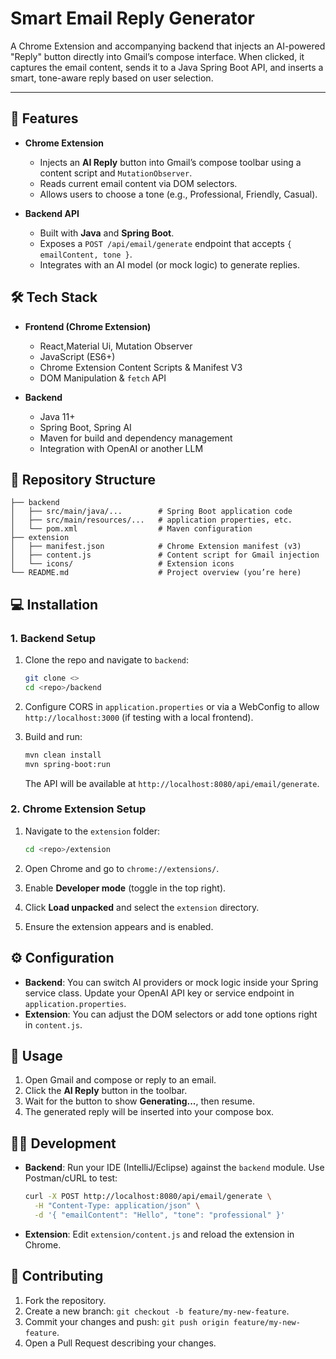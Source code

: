 # Smart Email Reply Generator

A Chrome Extension and accompanying backend that injects an AI-powered "Reply" button directly into Gmail’s compose interface. When clicked, it captures the email content, sends it to a Java Spring Boot API, and inserts a smart, tone-aware reply based on user selection.

---
## 🚀 Features

* **Chrome Extension**

  * Injects an **AI Reply** button into Gmail’s compose toolbar using a content script and `MutationObserver`.
  * Reads current email content via DOM selectors.
  * Allows users to choose a tone (e.g., Professional, Friendly, Casual).
* **Backend API**

  * Built with **Java** and **Spring Boot**.
  * Exposes a `POST /api/email/generate` endpoint that accepts `{ emailContent, tone }`.
  * Integrates with an AI model (or mock logic) to generate replies.

## 🛠️ Tech Stack

* **Frontend (Chrome Extension)**
  * React,Material Ui, Mutation Observer
  * JavaScript (ES6+)
  * Chrome Extension Content Scripts & Manifest V3
  * DOM Manipulation & `fetch` API
* **Backend**

  * Java 11+
  * Spring Boot, Spring AI
  * Maven for build and dependency management
  *  Integration with OpenAI or another LLM

## 📂 Repository Structure

```
├── backend
│   ├── src/main/java/...        # Spring Boot application code
│   ├── src/main/resources/...   # application properties, etc.
│   └── pom.xml                  # Maven configuration
├── extension
│   ├── manifest.json            # Chrome Extension manifest (v3)
│   ├── content.js               # Content script for Gmail injection
│   └── icons/                   # Extension icons
└── README.md                    # Project overview (you’re here)
```

## 💻 Installation

### 1. Backend Setup

1. Clone the repo and navigate to `backend`:

   ```bash
   git clone <>
   cd <repo>/backend
   ```
2. Configure CORS in `application.properties` or via a WebConfig to allow `http://localhost:3000` (if testing with a local frontend).
3. Build and run:

   ```bash
   mvn clean install
   mvn spring-boot:run
   ```

   The API will be available at `http://localhost:8080/api/email/generate`.

### 2. Chrome Extension Setup

1. Navigate to the `extension` folder:

   ```bash
   cd <repo>/extension
   ```
2. Open Chrome and go to `chrome://extensions/`.
3. Enable **Developer mode** (toggle in the top right).
4. Click **Load unpacked** and select the `extension` directory.
5. Ensure the extension appears and is enabled.

## ⚙️ Configuration

* **Backend**: You can switch AI providers or mock logic inside your Spring service class. Update your OpenAI API key or service endpoint in `application.properties`.
* **Extension**: You can adjust the DOM selectors or add tone options right in `content.js`.

## 🚀 Usage

1. Open Gmail and compose or reply to an email.
2. Click the **AI Reply** button in the toolbar.
3. Wait for the button to show **Generating...**, then resume.
4. The generated reply will be inserted into your compose box.

## 🧑‍🏫 Development

* **Backend**: Run your IDE (IntelliJ/Eclipse) against the `backend` module. Use Postman/cURL to test:

  ```bash
  curl -X POST http://localhost:8080/api/email/generate \
    -H "Content-Type: application/json" \
    -d '{ "emailContent": "Hello", "tone": "professional" }'
  ```

* **Extension**: Edit `extension/content.js` and reload the extension in Chrome.

## 🤝 Contributing

1. Fork the repository.
2. Create a new branch: `git checkout -b feature/my-new-feature`.
3. Commit your changes and push: `git push origin feature/my-new-feature`.
4. Open a Pull Request describing your changes.
